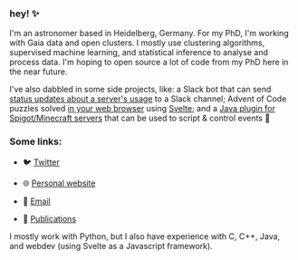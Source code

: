 ### hey! ✨

I'm an astronomer based in Heidelberg, Germany. For my PhD, I'm working with Gaia data and open clusters. I mostly use clustering algorithms, supervised machine learning, and statistical inference to analyse and process data. I'm hoping to open source a lot of code from my PhD here in the near future.

I've also dabbled in some side projects, like: a Slack bot that can send [status updates about a server's usage](https://github.com/emilyhunt/lsw-slackbot) to a Slack channel; Advent of Code puzzles solved [in your web browser](https://aoc.emilydoesastro.com/) using [Svelte](https://svelte.dev/); and a [Java plugin for Spigot/Minecraft servers](https://github.com/emilyhunt/ScenarioGen) that can be used to script & control events 👀

### Some links:

- 🐦 [Twitter](https://twitter.com/emilydoesastro)

- 🌐 [Personal website](https://emilydoesastro.com/)

- 📧 [Email](mailto:ehunt@lsw.uni-heidelberg.de)

- 📖 [Publications](https://ui.adsabs.harvard.edu/search/q=orcid%3A0000-0002-5555-8058&sort=date+desc)

I mostly work with Python, but I also have experience with C, C++, Java, and webdev (using Svelte as a Javascript framework).

<!--
**emilyhunt/emilyhunt** is a ✨ _special_ ✨ repository because its `README.md` (this file) appears on your GitHub profile.

Here are some ideas to get you started:

- 🔭 I’m currently working on ...
- 🌱 I’m currently learning ...
- 👯 I’m looking to collaborate on ...
- 🤔 I’m looking for help with ...
- 💬 Ask me about ...
- 📫 How to reach me: ...
- 😄 Pronouns: ...
- ⚡ Fun fact: ...
-->
